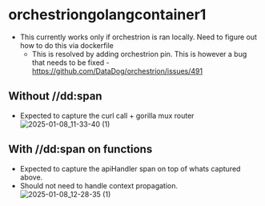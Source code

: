 # orchestriongolangcontainer1

- This currently works only if orchestrion is ran locally. Need to figure out how to do this via dockerfile
  - This is resolved by adding orchestrion pin. This is however a bug that needs to be fixed - https://github.com/DataDog/orchestrion/issues/491 

## Without //dd:span
- Expected to capture the curl call + gorilla mux router
![2025-01-08_11-33-40 (1)](https://github.com/user-attachments/assets/b5a11dc8-0c92-4f47-ba7c-0e93367f3e4e)

## With //dd:span on functions
- Expected to capture the apiHandler span on top of whats captured above.
- Should not need to handle context propagation.
![2025-01-08_12-28-35 (1)](https://github.com/user-attachments/assets/09b3db7a-beae-4485-aa50-2b946d822ba1)
